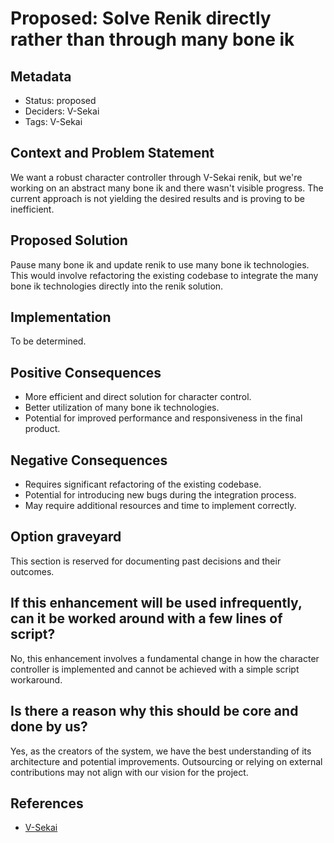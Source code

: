 # Proposed: Solve Renik directly rather than through many bone ik

## Metadata

- Status: proposed
- Deciders: V-Sekai
- Tags: V-Sekai

## Context and Problem Statement

We want a robust character controller through V-Sekai renik, but we're working on an abstract many bone ik and there wasn't visible progress. The current approach is not yielding the desired results and is proving to be inefficient.

## Proposed Solution

Pause many bone ik and update renik to use many bone ik technologies. This would involve refactoring the existing codebase to integrate the many bone ik technologies directly into the renik solution.

## Implementation

To be determined.

## Positive Consequences

- More efficient and direct solution for character control.
- Better utilization of many bone ik technologies.
- Potential for improved performance and responsiveness in the final product.

## Negative Consequences

- Requires significant refactoring of the existing codebase.
- Potential for introducing new bugs during the integration process.
- May require additional resources and time to implement correctly.

## Option graveyard

This section is reserved for documenting past decisions and their outcomes.

## If this enhancement will be used infrequently, can it be worked around with a few lines of script?

No, this enhancement involves a fundamental change in how the character controller is implemented and cannot be achieved with a simple script workaround.

## Is there a reason why this should be core and done by us?

Yes, as the creators of the system, we have the best understanding of its architecture and potential improvements. Outsourcing or relying on external contributions may not align with our vision for the project.

## References

- [V-Sekai](https://v-sekai.org/)